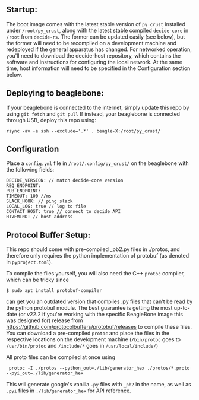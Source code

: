 ## Startup:
The boot image comes with the latest stable version of `py_crust` installed under `/root/py_crust`, along with the latest stable compiled `decide-core` in `/root` from `decide-rs`. The former can be updated easily (see below), but the former will need to be recompiled on a development machine and redeployed if the general apparatus has changed.
For networked operation, you'll need to download the decide-host repository, which contains the software and instructions for configuring the local network. At the same time, host information will need to be specified in the Configuration section below.

## Deploying to beaglebone:
If your beaglebone is connected to the internet, simply update this repo by using `git fetch` and `git pull`
If instead, your beaglebone is connected through USB, deploy this repo using:
```
rsync -av -e ssh --exclude='.*' . beagle-X:/root/py_crust/
```

## Configuration
Place a `config.yml` file in `/root/.config/py_crust/` on the beaglebone with the following fields:
```agsl
DECIDE_VERSION: // match decide-core version
REQ_ENDPOINT:
PUB_ENDPOINT: 
TIMEOUT: 100 //ms
SLACK_HOOK: // ping slack
LOCAL_LOG: true // log to file
CONTACT_HOST: true // connect to decide API
HIVEMIND: // host address
```

## Protocol Buffer Setup:
This repo should come with pre-compiled _pb2.py files in ./protos, and therefore only requires the python implementation of protobuf (as denoted in `pyproject.toml`).

To compile the files yourself, you will also need the C++ `protoc` compiler, which can be tricky since
```
$ sudo apt install protobuf-compiler
```
can get you an outdated version that compiles .py files that can't be read by the python protobuf module.
The best guarantee is getting the most up-to-date (or v22.2 if you're working with the specific BeagleBone image this was designed for) release from https://github.com/protocolbuffers/protobuf/releases to compile these files.
You can download a pre-compiled `protoc` and place the files in the respective locations on the development machine (`/bin/protoc` goes to `/usr/bin/protoc` and `/include/*` goes in `/usr/local/include/`)

All proto files can be compiled at once using
```
 protoc -I ./protos --python_out=./lib/generator_hex ./protos/*.proto --pyi_out=./lib/generator_hex
```
This will generate google's vanilla `.py` files with `_pb2` in the name, as well as `.pyi` files in `./lib/generator_hex` for API reference.
